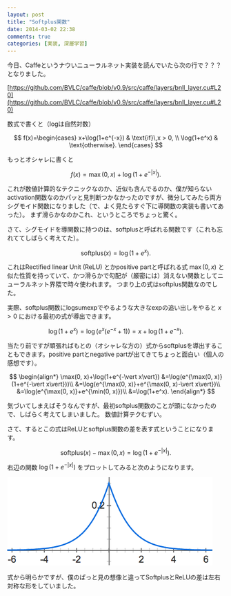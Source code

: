 ```yaml
---
layout: post
title: "Softplus関数"
date: 2014-03-02 22:38
comments: true
categories: [実装, 深層学習]
---
```


今日、Caffeというナウいニューラルネット実装を読んでいたら次の行で？？？となりました。

[https://github.com/BVLC/caffe/blob/v0.9/src/caffe/layers/bnll_layer.cu#L20](https://github.com/BVLC/caffe/blob/v0.9/src/caffe/layers/bnll_layer.cu#L20)

数式で書くと（logは自然対数）

$$
f(x)=\begin{cases}
  x+\log(1+e^{-x}) & \text{if}\,x > 0, \\
  \log(1+e^x) & \text{otherwise}.
\end{cases}
$$

もっとオシャレに書くと

$$f(x)=\max(0, x)+\log(1+e^{-\vert x\vert}).$$

これが数値計算的なテクニックなのか、近似も含んでるのか、僕が知らないactivation関数なのかパッと見判断つかなかったのですが、微分してみたら両方シグモイド関数になりました（で、よく見たらすぐ下に導関数の実装も書いてあった）。
まず滑らかなのかこれ、というところでちょっと驚く。

さて、シグモイドを導関数に持つのは、softplusと呼ばれる関数です（これも忘れててしばらく考えてた）。

$$\text{softplus}(x)=\log(1+e^x).$$

これはRectified linear Unit (ReLU) とかpositive partと呼ばれる式 $\max(0, x)$ と似た性質を持っていて、かつ滑らかで勾配が（厳密には）消えない関数としてニューラルネット界隈で時々使われます。
つまり上の式はsoftplus関数なのでした。

実際、softplus関数にlogsumexpでやるような大きなexpの追い出しをやると $x>0$ における最初の式が導出できます。

$$
\log(1+e^x)=\log(e^x(e^{-x}+1))=x+\log(1+e^{-x}).
$$

当たり前ですが頑張ればもとの（オシャレな方の）式からsoftplusを導出することもできます。positive partとnegative partが出てきてちょっと面白い（個人の感想です）。

$$
\begin{align*}
\max(0, x)+\log(1+e^{-\vert x\vert})
&=\log(e^{\max(0, x)}(1+e^{-\vert x\vert}))\\
&=\log(e^{\max(0, x)}+e^{\max(0, x)-\vert x\vert})\\
&=\log(e^{\max(0, x)}+e^{\min(0, x)})\\
&=\log(1+e^x).
\end{align*}
$$

気づいてしまえばそうなんですが、最初softplus関数のことが頭になかったので、しばらく考えてしまいました。
数値計算テクむずい。

さて、するとこの式はReLUとsoftplus関数の差を表す式ということになります。

$$\text{softplus}(x)-\max(0, x)=\log(1+e^{-\vert x\vert}).$$

右辺の関数 $\log(1+e^{-\vert x\vert})$ をプロットしてみると次のようになります。

![Softplus(x) - ReLU(x)](/images/softplus-relu.png)

式から明らかですが、僕のぱっと見の想像と違ってSoftplusとReLUの差は左右対称な形をしていました。

